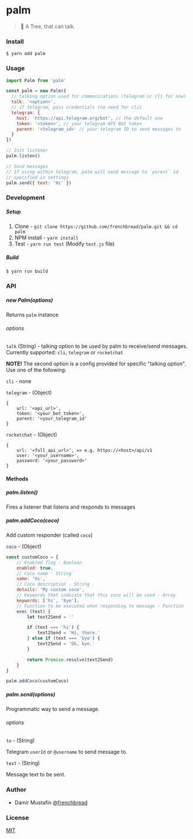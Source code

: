 # palm

> :palm_tree: A Tree, that can talk.

### Install

```
$ yarn add palm
```

### Usage

```js
import Palm from 'palm'

const palm = new Palm({
  // talking option used for communications (telegram or cli for now)
  talk: '<option>',
  // if telegram, pass credentials (no need for cli)
  telegram: {
    host: 'https://api.telegram.org/bot', // the default one
    token: '<token>', // your telegram API Bot token
    parent: '<telegram_id>' // your telegram ID to send messages to
  }
})

// Init listener
palm.listen()

// Send messages
// If using within telegram, palm will send message to `parent` id
// specified in settings
palm.send({ text: 'Hi' })
```

### Development

##### Setup

1. Clone - `git clone https://github.com/frenchbread/palm.git && cd palm`
2. NPM install - `yarn install`
3. Test - `yarn run test` (Modify `test.js` file)

##### Build

```
$ yarn run build
```

### API

##### new Palm(options)

Returns `palm` instance

###### options

`talk` (String) - talking option to be used by palm to receive/send messages. Currently supported: `cli`, `telegram` or `rocketchat`

**NOTE!** The second option is a config provided for specific "talking option". Use one of the following:

`cli` - none

`telegram` - (Object)

```
{
	url: '<api_url>',
	token: '<your_bot_token>',
	parent: '<your_telegram_id'
}
```

`rocketchat` - (Object)

```
{
	url: '<full_api_url>', => e.g. https://<host>/api/v1
	user: '<your_username>',
	password: '<your_password>'
}
```

#### Methods

##### palm.listen()

Fires a listener that listens and responds to messages

##### palm.addCoco(coco)

Add custom responder (called `coco`)

`coco` - (Object)

```js
const customCoco = {
	// Enabled flag - Boolean
	enabled: true,
	// Coco name - String
	name: 'Hi',
	// Coco description - String
	details: 'My custom coco',
	// Keywords that indicate that this coco will be used - Array
	keywords: ['hi', 'bye'],
	// Function to be executed when responding to message - Function
	exec (text) {
		let text2Send = ''

		if (text === 'hi') {
			text2Send = 'Hi, there.'
		} else if (text === 'bye') {
			text2Send = 'Ok, bye.'
		}

		return Promise.resolve(text2Send)
	}
}

palm.addCoco(customCoco)
```

##### palm.send(options)

Programmatic way to send a message.

###### options

`to` - (String)

Telegram `userId` or `@username` to send message to.

`text` - (String)

Message text to be sent.


### Author
- Damir Mustafin [@frenchbread](https://github.com/frenchbread)

### License

[MIT](https://github.com/frenchbread/palm/blob/master/LICENSE)
